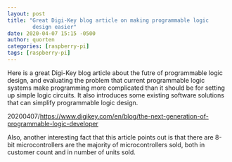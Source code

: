 ```yaml
---
layout: post
title: "Great Digi-Key blog article on making programmable logic
        design easier"
date: 2020-04-07 15:15 -0500
author: quorten
categories: [raspberry-pi]
tags: [raspberry-pi]
---
```


Here is a great Digi-Key blog article about the futre of programmable
logic design, and evaluating the problem that current programmable
logic systems make programming more complicated than it should be for
setting up simple logic circuits.  It also introduces some existing
software solutions that can simplify programmable logic design.

20200407/https://www.digikey.com/en/blog/the-next-generation-of-programmable-logic-developer

Also, another interesting fact that this article points out is that
there are 8-bit microcontrollers are the majority of microcontrollers
sold, both in customer count and in number of units sold.
